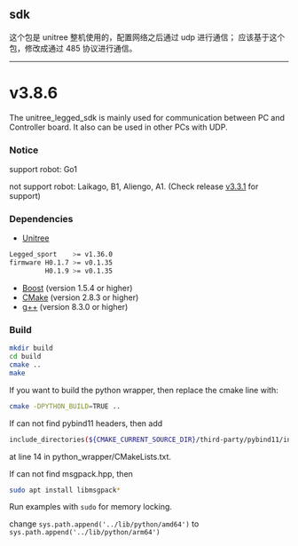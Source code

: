 ## sdk

这个包是 unitree 整机使用的，配置网络之后通过 udp 进行通信；
应该基于这个包，修改成通过 485 协议进行通信。

---

# v3.8.6

The unitree_legged_sdk is mainly used for communication between PC and Controller board. It also can be used in other PCs with UDP.

### Notice

support robot: Go1

not support robot: Laikago, B1, Aliengo, A1. (Check release [v3.3.1](https://github.com/unitreerobotics/unitree_legged_sdk/releases/tag/v3.3.1) for support)

### Dependencies

- [Unitree](https://www.unitree.com/download)

```bash
Legged_sport    >= v1.36.0
firmware H0.1.7 >= v0.1.35
         H0.1.9 >= v0.1.35
```

- [Boost](http://www.boost.org) (version 1.5.4 or higher)
- [CMake](http://www.cmake.org) (version 2.8.3 or higher)
- [g++](https://gcc.gnu.org/) (version 8.3.0 or higher)

### Build

```bash
mkdir build
cd build
cmake ..
make
```

If you want to build the python wrapper, then replace the cmake line with:

```bash
cmake -DPYTHON_BUILD=TRUE ..
```

If can not find pybind11 headers, then add

```bash
include_directories(${CMAKE_CURRENT_SOURCE_DIR}/third-party/pybind11/include)
```

at line 14 in python_wrapper/CMakeLists.txt.

If can not find msgpack.hpp, then

```bash
sudo apt install libmsgpack*
```

Run examples with `sudo` for memory locking.

change `sys.path.append('../lib/python/amd64')` to `sys.path.append('../lib/python/arm64')`
